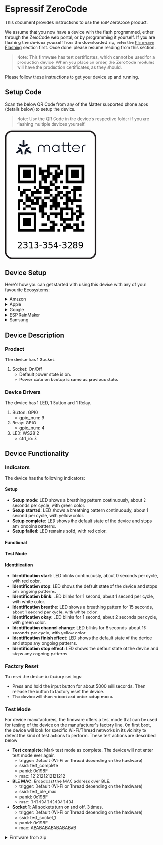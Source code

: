 # Espressif ZeroCode

This document provides instructions to use the ESP ZeroCode product.

We assume that you now have a device with the flash programmed, either through the ZeroCode web portal, or by programming it yourself. If you are flashing the devices yourself from the downloaded zip, refer the [Firmware Flashing](#firmware-flashing) section first. Once done, please resume reading from this section.

> Note: This firmware has test certificates, which cannot be used for a production device. When you place an order, the ZeroCode modules will have the production certificates, as they should.

Please follow these instructions to get your device up and running.

## Setup Code

Scan the below QR Code from any of the Matter supported phone apps (details below) to setup the device.

> Note: Use the QR Code in the device's respective folder if you are flashing multiple devices yourself.

![qr_code](Devices/1/qr_code.png)

## Device Setup

Here's how you can get started with using this device with any of your favourite Ecosystems:

<details>
<summary>Amazon</summary>

* Requirements:
    * Latest Amazon Alexa app on an Android Device.
    * One of these <a href="https://www.amazon.com/b?ie=UTF8&node=37490568011#:~:text=Echo%20Dot%20(5th%20Gen)%2C,(v3)%2C%20Echo%20Dot%20Gen" target="_blank">devices</a> already setup in your network:
        * Echo (at least 4th gen)
        * Echo Dot (at least 3rd gen)
        * Echo Show (at least 5)
        * Echo Flex
        * Echo Input
        * Echo Plus
        * Echo Pop
        * Echo Studio
* Setup:
    * In the Alexa app, go to devices.
    * Click the `+` icon on the top right, and select `Add Device`.
    * Then scroll to the bottom and select `Other`. Then select `Matter`.
    * You will be asked if your device has a Matter logo. Select `Yes`.
    * Scan the QR code or enter the setup code manually.
    * The device setup should start.
    * You will be prompted to enter your network credentials.
    * In about a minute, you will be prompted to add your device to any room/group and change the device name to what you want.
    * The app should show that the device has been added successfully.
* Control:
    * You should be able to control the device using the Alexa app.
    * You can also use `Alexa` and use voice to control your device.

</details>

<details>
<summary>Apple</summary>

* Requirements:
    * Latest Apple Home app on an Apple device (running at least iOS/iPadOS 16.1).
    * One of these <a href="https://github.com/espressif/connectedhomeip/blob/master/docs/guides/darwin.md#setup-requirements-for-application-development" target="_blank">devices</a> already setup in your network:
        * Apple Homepod (running at least tvOS 16.1)
        * Apple TV (running at least tvOS 16.1)
* Setup:
    * Open the Apple Home app.
    * Click the `+` icon on the top right, and select `Add Accessory`.
    * Scan the QR code or enter the setup code manually.
    * The device setup should start.
    * You might get a prompt that you are adding an `uncertified accessory`, click on `add anyway`.
    * In about a minute, you will be prompted to add your device to any room and change the device name to what you want.
    * You might be asked for some additional device setup, which you can `skip` or do them `later`.
    * The app should show that the device has been added successfully.
* Control:
    * You should be able to control the device using the Apple Home app.
    * You can also use `Siri` and use voice to control your device.

</details>

<details>
<summary>Google</summary>

* Requirements:
    * Latest Google Home app on an Android Device (running at least Android 8.1).
    * One of these <a href="https://support.google.com/googlenest/answer/12391458" target="_blank">devices</a> already setup in your network:
        * Google Home (does not have Thread support)
        * Google Home Mini (does not have Thread support)
        * Google Nest Audio (does not have Thread support)
        * Google Nest Hub (does not have Thread support)
        * Google Nest Hub (2nd gen)
        * Google Nest Hub Max
        * Google Nest Mini (does not have Thread support)
        * Nest WiFi Pro
    * Since the device has test certificates, your Google account needs to be registered to be able to setup the device. You can share your Google email ID with us, and we can enable your account.
* Setup:
    * In the Google Home app, go to devices.
    * Click the `+ Add` button, and select `New device`.
    * Select your home then the app will start looking for nearby devices.
    * Select your device from the list, then scan the QR code or enter the setup code manually.
    * The device setup should start.
    * In about a minute, the app should show that the device has been added successfully.
    * You can now add your device to any room and change the device name to what you want.
* Control:
    * You should be able to control the device using the Google Home app.
    * You can also use `Google Assistant` and use voice to control your device.

</details>

<details>
<summary>ESP RainMaker</summary>

* Requirements:
    * Latest ESP RainMaker app on an Apple Device (running at least iOS/iPadOS 16.4).
* Setup:
    * Open the ESP RainMaker app and select/create a group.
    * Click the `+` icon on top right.
    * Scan the QR code.
    * You might be asked to scan the QR code again or enter the setup code manually.
    * The device setup should start.
    * You might get a prompt that you are adding an `uncertified accessory`, click on `add anyway`.
    * In about 2 minutes, the app should show that the device has been added successfully.
* Control:
    * You should be able to control the device using the ESP RainMaker app.

</details>

<details>
<summary>Samsung</summary>

* Requirements:
    * Latest SmartThings app on an Android Device.
    * One of these <a href="https://support.smartthings.com/hc/en-us/articles/11219700390804-SmartThings-x-Matter-Integration-#" target="_blank">devices</a> already setup in your network:
        * Aeotec Smart Home Hub
        * SmartThings 2015 Hub (does not have Thread support)
        * SmartThings 2018 Hub
* Setup:
    * In the SmartThings app, go to devices.
    * Click the `+` icon, and select `QR code`.
    * Scan the QR code or enter the setup code manually.
    * The device setup should start.
    * You might get a prompt that this isn't a Matter certified device, click on `continue`.
    * You might also be prompted to enter your network credentials.
    * In about a minute, you will be prompted to add your device to any room and change the device name to what you want.
    * The app should show that the device has been added successfully.
* Control:
    * You should be able to control the device using the SmartThings app.

</details>

## Device Description

### Product

The device has 1 Socket.

1. Socket: On/Off
    * Default power state is on.
    * Power state on bootup is same as previous state.

### Device Drivers

The device has 1 LED, 1 Button and 1 Relay.

1. Button: GPIO
    * gpio_num: 9
2. Relay: GPIO
    * gpio_num: 4
3. LED: WS2812
    * ctrl_io: 8

## Device Functionality

### Indicators

The device has the following indicators:

#### Setup

* **Setup mode**: LED shows a breathing pattern continuously, about 2 seconds per cycle, with green color.
* **Setup started**: LED shows a breathing pattern continuously, about 1 second per cycle, with yellow color.
* **Setup complete**: LED shows the default state of the device and stops any ongoing patterns.
* **Setup failed**: LED remains solid, with red color.

#### Functional


#### Test Mode


#### Identification

* **Identification start**: LED blinks continuously, about 0 seconds per cycle, with red color.
* **Identification stop**: LED shows the default state of the device and stops any ongoing patterns.
* **Identification blink**: LED blinks for 1 second, about 1 second per cycle, with white color.
* **Identification breathe**: LED shows a breathing pattern for 15 seconds, about 1 second per cycle, with white color.
* **Identification okay**: LED blinks for 1 second, about 2 seconds per cycle, with green color.
* **Identification channel change**: LED blinks for 8 seconds, about 16 seconds per cycle, with yellow color.
* **Identification finish effect**: LED shows the default state of the device and stops any ongoing patterns.
* **Identification stop effect**: LED shows the default state of the device and stops any ongoing patterns.

### Factory Reset

To reset the device to factory settings:

* Press and hold the input button for about 5000 milliseconds. Then release the button to factory reset the device.
* The device will then reboot and enter setup mode.

### Test Mode

For device manufacturers, the firmware offers a test mode that can be used for testing of the device on the manufacturer's factory line. On first boot, the device will look for specific Wi-Fi/Thread networks in its vicinity to detect the kind of test actions to perform. These test actions are described below:

* **Test complete**: Mark test mode as complete. The device will not enter test mode ever again.
    * trigger: Default (Wi-Fi or Thread depending on the hardware)
    * ssid: test_complete
    * panid: 0x198F
    * mac: 1212121212121212
* **BLE MAC**: Broadcast the MAC address over BLE.
    * trigger: Default (Wi-Fi or Thread depending on the hardware)
    * ssid: test_ble_mac
    * panid: 0x198F
    * mac: 3434343434343434
* **Socket 1**: All sockets turn on and off, 3 times.
    * trigger: Default (Wi-Fi or Thread depending on the hardware)
    * ssid: test_socket_1
    * panid: 0x198F
    * mac: ABABABABABABABAB

<details>
<summary>Firmware from zip</summary>

## Firmware Flashing

If you are flashing the device firmware yourself from the downloaded zip, refer the appropriate section below for the flashing instructions. You can either use `esptool` in your `terminal/power_shell` or `Flash download tool`.

<details>
<summary>Using esptool on command line (MacOS, Linux, Windows)</summary>

### Pre-requisites

Install `esptool`
* Refer the <a href="https://docs.espressif.com/projects/esptool/en/latest/esp32/installation.html" target="_blank">installation</a>
* Open terminal/power_shell
* Run: `pip install esptool`
* Connect your device and note down the port
* You might have to provide the port in the below commands by passing `-p <port>`

### Flashing

Erase the flash first
* Run: `esptool.py erase_flash`

Flash the firmware
* 0x0: common_binaries/*_merged.bin
* Run: `esptool.py write_flash 0x0 common_binaries/*_merged.bin`

Flash other required files
* 0xD000: devices/\<number\>/esp_secure_cert.bin
* 0x1F2000: devices/\<number\>/fctry.bin
* Run: `esptool.py write_flash 0xD000 devices/1/esp_secure_cert.bin 0x1F2000 devices/1/fctry.bin`

Your device is now ready. You can go to the [Setup Code](#setup-code) section to continue setting up your device.

</details>

<details>
<summary>Using Flash Download Tool (Windows)</summary>

### Pre-requisites

Install the `Flash Download Tool`
* <a href="https://www.espressif.com/sites/default/files/tools/flash_download_tool_3.9.5.zip" target="_blank">Download</a> the tool
* Extract (unzip) the files and refer the pdf `doc/`
* Run the `flash_download_tool`
* Select your chip and proceed
* Connect your device and select the port in `COM`

### Flashing

Erase the flash first
* Click on `erase`

Flash the firmware
* 0x0: common_binaries/*_merged.bin
* Browse the file and enter its location and click on `start`

Flash other required files
* 0xD000: devices/\<number\>/esp_secure_cert.bin
* 0x1F2000: devices/\<number\>/fctry.bin
* Browse the files, enter their locations and click on `start`

Your device is now ready. You can go to the [Setup Code](#setup-code) section to continue setting up your device.

</details>
</details>

